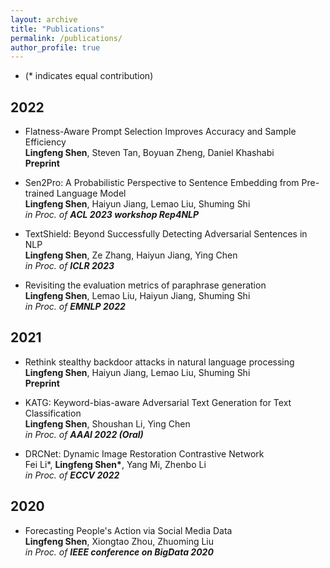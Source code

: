 ```yaml
---
layout: archive
title: "Publications"
permalink: /publications/
author_profile: true
---
```

* (* indicates equal contribution)

## 2022
* Flatness-Aware Prompt Selection Improves Accuracy and Sample Efficiency    
  **Lingfeng Shen**, Steven Tan, Boyuan Zheng, Daniel Khashabi   
  **Preprint**    


* Sen2Pro: A Probabilistic Perspective to Sentence Embedding from Pre-trained Language Model   
  **Lingfeng Shen**, Haiyun Jiang, Lemao Liu, Shuming Shi   
  *in Proc. of **ACL 2023 workshop Rep4NLP***  


* TextShield: Beyond Successfully Detecting Adversarial Sentences in NLP    
  **Lingfeng Shen**, Ze Zhang, Haiyun Jiang, Ying Chen   
  *in Proc. of **ICLR 2023***    


* Revisiting the evaluation metrics of paraphrase generation  
  **Lingfeng Shen**, Lemao Liu, Haiyun Jiang, Shuming Shi   
  *in Proc. of **EMNLP 2022***    



## 2021
* Rethink stealthy backdoor attacks in natural language processing    
  **Lingfeng Shen**, Haiyun Jiang, Lemao Liu, Shuming Shi   
  **Preprint**


* KATG: Keyword-bias-aware Adversarial Text Generation for Text Classification  
  **Lingfeng Shen**, Shoushan Li, Ying Chen   
  *in Proc. of **AAAI 2022 (Oral)***   


* DRCNet: Dynamic Image Restoration Contrastive Network  
  Fei Li\*, **Lingfeng Shen\***, Yang Mi, Zhenbo Li     
  *in Proc. of **ECCV 2022***  

  
  
## 2020  
* Forecasting People's Action via Social Media Data  
  **Lingfeng Shen**, Xiongtao Zhou, Zhuoming Liu  
  *in Proc. of **IEEE conference on BigData 2020***    




 

